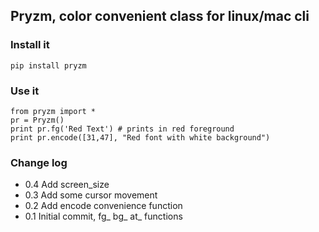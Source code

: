 ## Pryzm, color convenient class for linux/mac cli

### Install it


```pip install pryzm```

### Use it
```
from pryzm import *
pr = Pryzm()
print pr.fg('Red Text') # prints in red foreground
print pr.encode([31,47], "Red font with white background")
```

### Change log
* 0.4 Add screen_size
* 0.3 Add some cursor movement
* 0.2 Add encode convenience function
* 0.1 Initial commit, fg_ bg_ at_ functions
